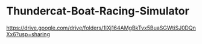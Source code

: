 # Thundercat-Boat-Racing-Simulator

https://drive.google.com/drive/folders/1lXj164AMgBkTvx5BuaSGWtiSJ0DQnXx6?usp=sharing
